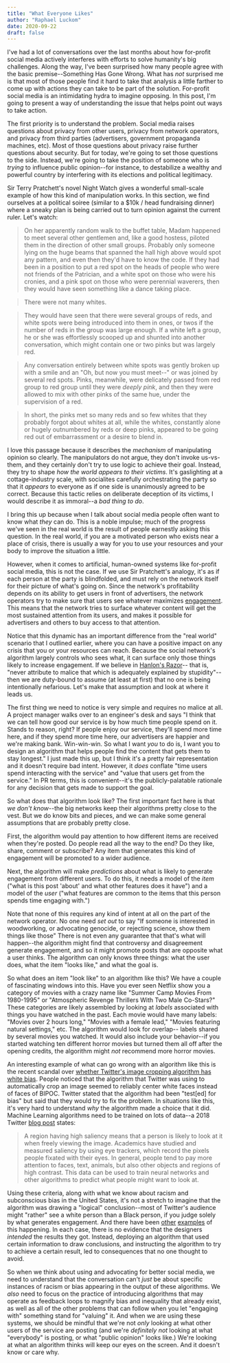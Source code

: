 ```yaml
---
title: "What Everyone Likes"
author: "Raphael Luckom"
date: 2020-09-22
draft: false
---
```


I've had a lot of conversations over the last months about how for-profit
social media actively interferes with efforts to solve humanity's big challenges.
Along the way, I've been surprised how many people agree with the basic 
premise--Something Has Gone Wrong. What has _not_ surprised me is that
most of those people find it hard to take that analysis a little farther 
to come up with actions they can take to be part of the solution. For-profit
social media is an intimidating hydra to imagine opposing. In this post, I'm
going to present a way of understanding the issue that helps point out
ways to take action.

The first priority is to understand the problem. Social media raises questions
about privacy from other users, privacy from network operators, and privacy
from third parties (advertisers, government propaganda machines, etc). Most of those
questions about privacy raise further questions about security. But for today,
we're going to set those questions to the side. Instead, we're going to take
the position of someone who is _trying_ to influence public opinion--for instance,
to destabilize a wealthy and powerful country by interfering with its elections
and political legitimacy.

Sir Terry Pratchett's novel Night Watch gives a wonderful small-scale example of
how this kind of manipulation works. In this section, we find ourselves at
a political soiree (similar to a $10k / head fundraising dinner) where a
sneaky plan is being carried out to turn opinion against the current ruler.
Let's watch:

> On her apparently random walk to the buffet table, Madam happened to meet
several other gentlemen and, like a good hostess, piloted them in the direction
of other small groups. Probably only someone lying on the huge beams that spanned
the hall high above would spot any pattern, and even then they'd have to know
the code. If they had been in a position to put a red spot on the heads of
people who were not friends of the Patrician, and a white spot on those who were
his cronies, and a pink spot on those who were perennial waverers, then they
would have seen something like a dance taking place.

> There were not many whites.

> They would have seen that there were several groups of reds, and white spots
were being introduced into them in ones, or twos if the number of reds in the group
was large enough. If a white left a group, he or she was effortlessly scooped up
and shunted into another conversation, which might contain one or two pinks but was
largely red.

> Any conversation entirely between white spots was gently broken up with
a smile and an "Oh, but now you must meet--" or was joined by several red
spots. Pinks, meanwhile, were delicately passed from red group to red group
until they were _deeply pink_, and then they were allowed to mix with other
pinks of the same hue, under the supervision of a red.

> In short, the pinks met so many reds and so few whites that they probably
forgot about whites at all, while the whites, constantly alone or hugely
outnumbered by reds or deep pinks, appeared to be going red out of embarrassment
or a desire to blend in.

I love this passage because it describes the _mechanism_ of manipulating opinion
so clearly. The manipulators do not argue, they don't invoke us-vs-them, and
they certainly don't try to use logic to achieve their goal. Instead, they try to
shape _how the world appears to their victims_. It's gaslighting at a cottage-industry
scale, with socialites carefully orchestrating the party so that it _appears_ to everyone
as if one side is unanimously agreed to be correct. Because this tactic relies
on deliberate deception of its victims, I would describe it as immoral--a _bad
thing to do_.

I bring this up because when I talk about social media people often want to know
what _they_ can do. This is a noble impulse; much of the progress we've seen in the
real world is the result of people earnestly asking this question. In the real world,
if you are a motivated person who exists near a place of crisis, there is usually
a way for you to use your resources and your body to improve the situation a little.

However, when it comes to artificial, human-owned systems like for-profit
social media, this is not the case. If we use Sir Pratchett's analogy,
it's as if each person at the party is blindfolded, and must rely on
the network itself for their picture of what's going on. Since the network's
profitability depends on its ability to get users in front of advertisers,
the network operators try to make sure that users see whatever maximizes
[engagement](https://en.wikipedia.org/wiki/Engagement_marketing). This
means that the network tries to surface whatever content will get the most
sustained attention from its users, and makes it possible for advertisers
and others to buy access to that attention.

Notice that this dynamic has an important difference from the "real world"
scenario that I outlined earlier, where you can have a positive impact 
on any crisis that you or your resources can reach. Because the social network's
algorithm largely controls who sees what, it can surface only those things
likely to increase engagement. If we believe in [Hanlon's Razor](https://en.wikipedia.org/wiki/Hanlon%27s_razor)--
that is, "never attribute to malice that which is adequately explained by stupidity"--
then we are duty-bound to assume (at least at first) that no one is being intentionally
nefarious. Let's make that assumption and look at where it leads us.

The first thing we need to notice is very simple and requires no malice
at all. A project manager walks over to an engineer's desk and says "I think
that we can tell how good our service is by how much time people spend on it. Stands
to reason, right? If people enjoy our service, they'll spend more time here,
and if they spend more time here, our advertisers are happier and we're making
bank. Win-win-win. So what I want _you_ to do is, I want you to design an algorithm
that helps people find the content that gets them to stay longest." I just 
made this up, but I think it's a pretty fair representation and it
doesn't require bad intent. However, it _does_ conflate "time users spend 
interacting with the service" and "value that users get from the service."
In PR terms, this is convenient--it's the publicly-palatable rationale
for any decision that gets made to support the goal.

So what does that algorithm look like? The first important fact here is
that _we don't know_--the big networks keep their algorithms pretty close
to the vest. But we do know bits and pieces, and we can make some general
assumptions that are probably pretty close.

First, the algorithm would pay attention to how different items are received
when they're posted. Do people read all the way to the end? Do they like,
share, comment or subscribe? Any item that generates this kind of engagement
will be promoted to a wider audience.

Next, the algorithm will make _predictions_ about what is likely to generate
engagement from different users. To do this, it needs a model of the
_item_ ("what is this post 'about' and what other features does it have")
and a model of the _user_ ("what features are common to the items that this person
spends time engaging with.") 

Note that none of this requires any kind of intent at all on the part of the
network operator. No one need _set out_ to say "If someone is interested in woodworking,
or advocating genocide, or rejecting science, show them things like those"
There is not even any guarantee that that's what will happen--the algorithm might
find that controversy and disagreement generate engagement, and
so it might promote posts that are opposite what a user thinks. The algorithm
can only knows three things: what the user does, what the item "looks like," and
what the goal is.

So what does an item "look like" to an algorithm like this? We have a couple of
fascinating windows into this. Have you ever seen Netflix show you a category of movies
with a crazy name like "Summer Camp Movies From 1980-1995" or "Atmospheric Revenge
Thrillers With Two Male Co-Stars?" These categories are likely assembled by looking
at _labels_ associated with things you have watched in the past. Each movie
would have many labels: "Movies over 2 hours long," "Movies with a female lead," "Movies
featuring natural settings," etc. The algorithm would look for overlap--
labels shared by several movies you watched. It would also include your behavior--if you
started watching ten different horror movies but turned them all off after the
opening credits, the algorithm might _not_ recommend more horror movies.

An interesting example of what can go wrong with an algorithm like this
is the recent scandal over [whether Twitter's image cropping algorithm
has white bias](https://thenextweb.com/neural/2020/09/21/why-twitters-image-cropping-algorithm-appears-to-have-white-bias/).
People noticed that the algorithm that Twitter was using to automatically
crop an image seemed to reliably center white faces instead of faces of BIPOC.
Twitter stated that the algorithm had been "test[ed] for bias" but said that they would
try to fix the problem. In situations like this, it's very hard to understand _why_
the algorithm made a choice that it did. Machine Learning algorithms need to be
trained on lots of data--a 2018 Twitter [blog post](https://blog.twitter.com/engineering/en_us/topics/infrastructure/2018/Smart-Auto-Cropping-of-Images.html)
states:

> A region having high saliency means that a person is likely to look at 
it when freely viewing the image. Academics have studied and measured 
saliency by using eye trackers, which record the pixels people fixated 
with their eyes. In general, people tend to pay more attention to faces, 
text, animals, but also other objects and regions of high contrast. This 
data can be used to train neural networks and other algorithms to predict 
what people might want to look at.

Using these criteria, along with what we know about racism and subconscious bias in the
United States, it's not a stretch to imagine that the algorithm was drawing a
"logical" conclusion--most of Twitter's audience might "rather" see a white
person than a Black person, if you judge solely by what generates engagement.
And there have been [other](https://www.theverge.com/2018/1/12/16882408/google-racist-gorillas-photo-recognition-algorithm-ai)
[examples](https://en.wikipedia.org/wiki/Tay_(bot)) of this happening. In each case,
there is no evidence that the designers _intended_ the results they got. Instead,
deploying an algorithm that used certain information to draw conclusions, and instructing
the algorithm to try to achieve a certain result, led to consequences that no one
thought to avoid.

So when we think about using and advocating for better social media, we need to understand
that the conversation can't _just_ be about specific instances of racism or bias
appearing in the output of these algorithms. We _also_ need to focus on the
practice of introducing algorithms that may operate as feedback loops
to magnify bias and inequality that already exist, as well as all of the other
problems that can follow when you let "engaging with" something stand for "valuing" it.
And when we are using these systems, we should be mindful that we're not _only_
looking at what other users of the service are posting (and we're _definitely not_
looking at what "everybody" is posting, or what "public opinion" looks like.) We're
looking at what an algorithm thinks will keep our eyes on the screen. And it
doesn't know or care why.
